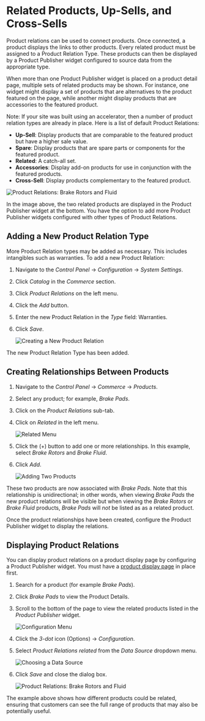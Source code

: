 # Related Products, Up-Sells, and Cross-Sells

Product relations can be used to connect products. Once connected, a product displays the links to other products. Every related product must be assigned to a Product Relation Type. These products can then be displayed by a Product Publisher widget configured to source data from the appropriate type.

When more than one Product Publisher widget is placed on a product detail page, multiple sets of related products may be shown. For instance, one widget might display a set of products that are alternatives to the product featured on the page, while another might display products that are accessories to the featured product.

Note: If your site was built using an accelerator, then a number of product relation types are already in place. Here is a list of default Product Relations:

* **Up-Sell**: Display products that are comparable to the featured product but have a higher sale value.
* **Spare**: Display products that are spare parts or components for the featured product.
* **Related**: A catch-all set.
* **Accessories**: Display add-on products for use in conjunction with the featured products.
* **Cross-Sell**: Display products complementary to the featured product.

![Product Relations: Brake Rotors and Fluid](./images/05.png)

In the image above, the two related products are displayed in the Product Publisher widget at the bottom. You have the option to add more Product Publisher widgets configured with other types of Product Relations.

## Adding a New Product Relation Type

More Product Relation types may be added as necessary. This includes intangibles such as warranties. To add a new Product Relation:

1. Navigate to the _Control Panel_ → _Configuration_ → _System Settings_.
1. Click _Catalog_ in the _Commerce_ section.
1. Click _Product Relations_ on the left menu.
1. Click the _Add_ button.
1. Enter the new Product Relation in the _Type_ field: Warranties.
1. Click _Save_.

    ![Creating a New Product Relation](./images/01.png)

The new Product Relation Type has been added.

## Creating Relationships Between Products

1. Navigate to the _Control Panel_ → _Commerce_ → _Products_.
1. Select any product; for example, _Brake Pads_.
1. Click on the _Product Relations_ sub-tab.
1. Click on _Related_ in the left menu.

    ![Related Menu](./images/02.png)

1. Click the (+) button to add one or more relationships. In this example, select _Brake Rotors_ and _Brake Fluid_.
1. Click _Add_.

    ![Adding Two Products](./images/04.png)

These two products are now associated with _Brake Pads_. Note that this relationship is unidirectional; in other words, when viewing _Brake Pads_ the new product relations will be visible but when viewing the _Brake Rotors_ or _Brake Fluid_ products, _Brake Pads_ will _not_ be listed as as a related product.

Once the product relationships have been created, configure the Product Publisher widget to display the relations.

## Displaying Product Relations

You can display product relations on a product display page by configuring a Product Publisher widget. You must have a [product display page](https://help.liferay.com/hc/en-us/articles/360017870292-Displaying-Product-Pages-) in place first.

1. Search for a product (for example _Brake Pads_).
1. Click _Brake Pads_ to view the Product Details.
1. Scroll to the bottom of the page to view the related products listed in the _Product Publisher_ widget.

   ![Configuration Menu](./images/06.png)

1. Click the _3-dot_ icon (Options) → _Configuration_.
1. Select _Product Relations related_ from the _Data Source_ dropdown menu.

    ![Choosing a Data Source](./images/03.png)

1. Click _Save_ and close the dialog box.

    ![Product Relations: Brake Rotors and Fluid](./images/05.png)

The example above shows how different products could be related, ensuring that customers can see the full range of products that may also be potentially useful.
